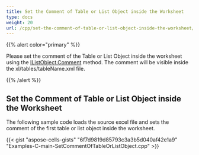 ```yaml
---
title: Set the Comment of Table or List Object inside the Worksheet
type: docs
weight: 20
url: /cpp/set-the-comment-of-table-or-list-object-inside-the-worksheet/
---
```


{{% alert color="primary" %}} 

Please set the comment of the Table or List Object inside the worksheet using the [IListObject.Comment](https://apireference.aspose.com/cpp/cells/class/aspose.cells.tables.i_list_object/#a55d8e5ca32c591d67143c99dc9972b0d) method. The comment will be visible inside the xl/tables/tableName.xml file.

{{% /alert %}} 
## **Set the Comment of Table or List Object inside the Worksheet**
The following sample code loads the source excel file and sets the comment of the first table or list object inside the worksheet.



{{< gist "aspose-cells-gists" "6f7d9819d85793c3a3b5d040af42e1a9" "Examples-C-main-SetCommentOfTableOrListObject.cpp" >}}
